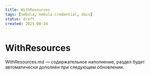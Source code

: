 ```yaml
---
title: WithResources
tags: [nebula, nebula-credential, docs]
status: draft
created: 2025-08-24
---
```


# WithResources

WithResources.md — содержательное наполнение, раздел будет автоматически дополнен при следующем обновлении.
